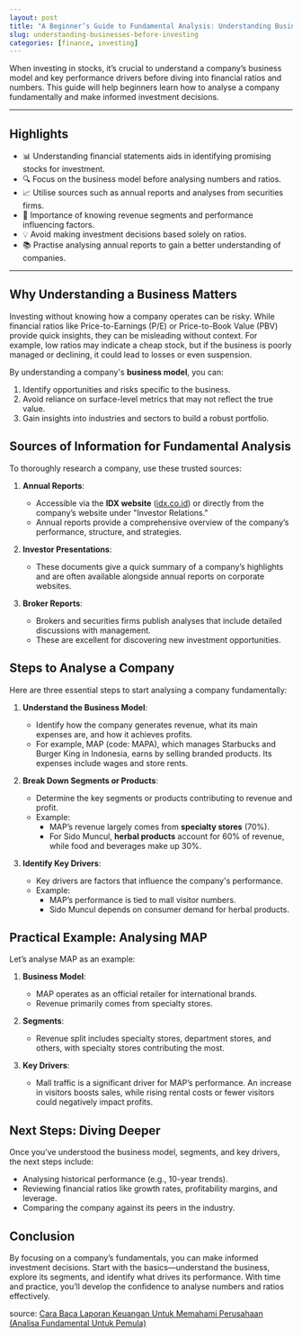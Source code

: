 ```yaml
---
layout: post
title: "A Beginner’s Guide to Fundamental Analysis: Understanding Businesses Before Investing"
slug: understanding-businesses-before-investing
categories: [finance, investing]
---
```


When investing in stocks, it’s crucial to understand a company’s business model and key performance drivers before diving into financial ratios and numbers. This guide will help beginners learn how to analyse a company fundamentally and make informed investment decisions.

---

## **Highlights**

- 📊 Understanding financial statements aids in identifying promising stocks for investment.
- 🔍 Focus on the business model before analysing numbers and ratios.
- 📈 Utilise sources such as annual reports and analyses from securities firms.
- 🏢 Importance of knowing revenue segments and performance influencing factors.
- 💡 Avoid making investment decisions based solely on ratios.
- 📚 Practise analysing annual reports to gain a better understanding of companies.

---

## **Why Understanding a Business Matters**

Investing without knowing how a company operates can be risky. While financial ratios like Price-to-Earnings (P/E) or Price-to-Book Value (PBV) provide quick insights, they can be misleading without context. For example, low ratios may indicate a cheap stock, but if the business is poorly managed or declining, it could lead to losses or even suspension.

By understanding a company's **business model**, you can:

1. Identify opportunities and risks specific to the business.
2. Avoid reliance on surface-level metrics that may not reflect the true value.
3. Gain insights into industries and sectors to build a robust portfolio.

## **Sources of Information for Fundamental Analysis**

To thoroughly research a company, use these trusted sources:

1. **Annual Reports**:

   - Accessible via the **IDX website** ([idx.co.id](https://www.idx.co.id)) or directly from the company’s website under "Investor Relations."
   - Annual reports provide a comprehensive overview of the company’s performance, structure, and strategies.

2. **Investor Presentations**:

   - These documents give a quick summary of a company’s highlights and are often available alongside annual reports on corporate websites.

3. **Broker Reports**:
   - Brokers and securities firms publish analyses that include detailed discussions with management.
   - These are excellent for discovering new investment opportunities.

## **Steps to Analyse a Company**

Here are three essential steps to start analysing a company fundamentally:

1. **Understand the Business Model**:

   - Identify how the company generates revenue, what its main expenses are, and how it achieves profits.
   - For example, MAP (code: MAPA), which manages Starbucks and Burger King in Indonesia, earns by selling branded products. Its expenses include wages and store rents.

2. **Break Down Segments or Products**:

   - Determine the key segments or products contributing to revenue and profit.
   - Example:
     - MAP’s revenue largely comes from **specialty stores** (70%).
     - For Sido Muncul, **herbal products** account for 60% of revenue, while food and beverages make up 30%.

3. **Identify Key Drivers**:
   - Key drivers are factors that influence the company's performance.
   - Example:
     - MAP’s performance is tied to mall visitor numbers.
     - Sido Muncul depends on consumer demand for herbal products.

## **Practical Example: Analysing MAP**

Let’s analyse MAP as an example:

1. **Business Model**:

   - MAP operates as an official retailer for international brands.
   - Revenue primarily comes from specialty stores.

2. **Segments**:

   - Revenue split includes specialty stores, department stores, and others, with specialty stores contributing the most.

3. **Key Drivers**:
   - Mall traffic is a significant driver for MAP’s performance. An increase in visitors boosts sales, while rising rental costs or fewer visitors could negatively impact profits.

## **Next Steps: Diving Deeper**

Once you’ve understood the business model, segments, and key drivers, the next steps include:

- Analysing historical performance (e.g., 10-year trends).
- Reviewing financial ratios like growth rates, profitability margins, and leverage.
- Comparing the company against its peers in the industry.

## **Conclusion**

By focusing on a company’s fundamentals, you can make informed investment decisions. Start with the basics—understand the business, explore its segments, and identify what drives its performance. With time and practice, you’ll develop the confidence to analyse numbers and ratios effectively.

source: [Cara Baca Laporan Keuangan Untuk Memahami Perusahaan (Analisa Fundamental Untuk Pemula)](https://www.youtube.com/watch?v=d0Tyfk3B2BA)
